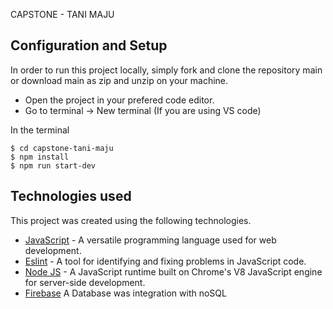 CAPSTONE - TANI MAJU

## Configuration and Setup

In order to run this project locally, simply fork and clone the repository main or download main as zip and unzip on your machine.

- Open the project in your prefered code editor.
- Go to terminal -> New terminal (If you are using VS code)

In the terminal

```
$ cd capstone-tani-maju
$ npm install
$ npm run start-dev
```
## Technologies used

This project was created using the following technologies.

- [JavaScript](https://developer.mozilla.org/en-US/docs/Web/JavaScript) - A versatile programming language used for web development.
- [Eslint](https://eslint.org/) - A tool for identifying and fixing problems in JavaScript code.
- [Node JS](https://nodejs.org/) - A JavaScript runtime built on Chrome's V8 JavaScript engine for server-side development.
- [Firebase](https://firebase.google.com/?hl=id) A Database was integration with noSQL

  
